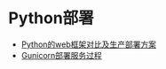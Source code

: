 # Python部署

- [Python的web框架对比及生产部署方案](Python的web框架对比及生产部署方案.md)
- [Gunicorn部署服务过程](Gunicorn部署服务过程.md)



